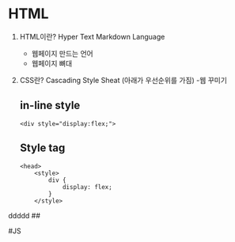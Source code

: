 # HTML

1.  HTML이란? Hyper Text Markdown Language

    - 웹페이지 만드는 언어
    - 웹페이지 뼈대

2.  CSS란? Cascading Style Sheat (아래가 우선순위를 가짐) -웹 꾸미기

    ## in-line style

        <div style="display:flex;">

    ## Style tag

        <head>
            <style>
                div {
                    display: flex;
                }
            </style>

ddddd ##

#JS
